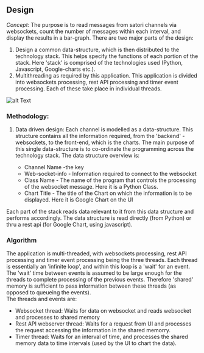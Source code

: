 ## Design
*Concept*: The purpose is to read messages from satori channels via websockets,
count the number of messages within each interval, and display the results
in a bar-graph. There are two major parts of the design:
1. Design a common data-structure, which is then distributed to the technology stack. This helps specify the functions of each portion of the stack. Here 'stack' is comprised of the technologies used (Python, Javascript, Google-charts etc.).  
2. Multithreading as required by this application. This application is divided into websockets processing, rest API processing and timer event processing. Each of these take place in individual threads.

![alt Text](http://45.55.0.197:88/images/TechStack.PNG)
### Methodology:
1. Data driven design: Each channel is modelled as a data-structure. This structure contains
 all the information required, from the 'backend' - websockets, to the
 front-end, which is the charts.  The main purpose of this single data-structure is to co-ordinate the programming across the technology stack. The data structure overview is:  
  
	+ Channel Name -the key  
	+ Web-socket-info - Information required to connect to the websocket
	+ Class Name - The name of the program that controls the processing of the websocket message. Here it is a Python Class.  
	+ Chart Title - The title of the Chart on which the information is to be displayed. Here it is Google Chart on the UI
     
Each part of the stack reads data relevant to it from this data structure and performs accordingly. The data structure is read directly (from Python) or thru a rest api (for Google Chart, using javascript).
 
### Algorithm

The application is multi-threaded, with websockets processing, rest API processing and timer event processing being the three threads.  Each thread is essentially an 'infinite loop', and within this loop is a 'wait' for an event. The 'wait' time between events is assumed to be large enough for the threads to complete processing of the previous events. Therefore 'shared' memory is sufficient to pass information between these threads (as opposed to queueing the events).  
The threads and events are:
  
 - Websocket thread: Waits for data on websocket and reads websocket and processes to shared memory
 - Rest API webserver thread: Waits for a request from UI and processes the request accessing the information in the shared memorry.
 - Timer thread: Waits for an interval of time, and processes the shared memory data to time intervals (used by the UI to chart the data).


